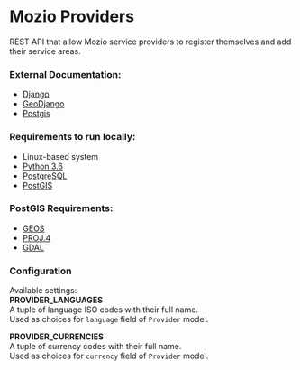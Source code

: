 # Mozio Providers
 REST API that allow Mozio service providers to register themselves and add their service areas. 

### External Documentation:

* [Django](https://docs.djangoproject.com/en/2.0/releases/2.0/)
* [GeoDjango](https://docs.djangoproject.com/en/2.1/ref/contrib/gis/tutorial/)
* [Postgis](https://postgis.net/documentation/)

### Requirements to run locally:
* Linux-based system
* [Python 3.6](https://www.python.org/)
* [PostgreSQL](https://www.postgresql.org/)
* [PostGIS](https://postgis.net/install/)

### PostGIS Requirements:
* [GEOS](http://trac.osgeo.org/geos)
* [PROJ.4](https://github.com/OSGeo/proj.4/wiki/)
* [GDAL](https://trac.osgeo.org/gdal/)

### Configuration  
Available settings:  
**PROVIDER_LANGUAGES**  
A tuple of language ISO codes with their full name.  
Used as choices for `language` field of `Provider` model.  

**PROVIDER_CURRENCIES**  
A tuple of currency codes with their full name.  
Used as choices for `currency` field of `Provider` model.  

